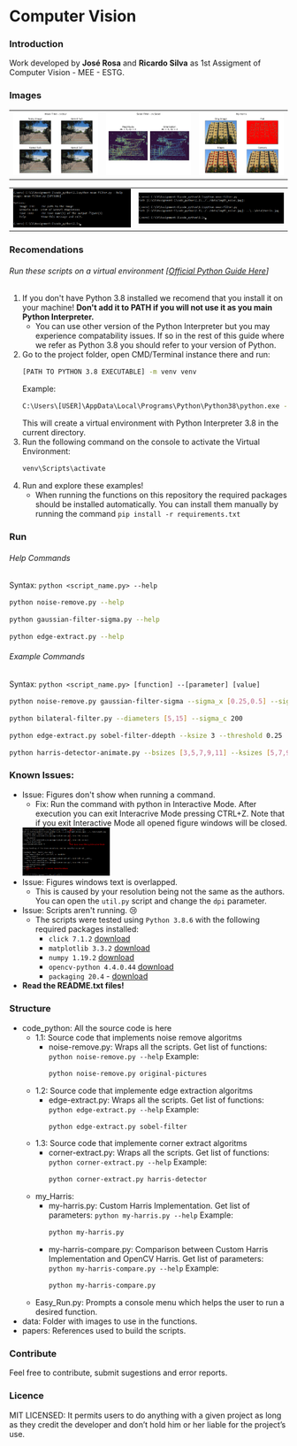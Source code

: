 # Computer Vision
### Introduction
Work developed by **José Rosa** and **Ricardo Silva** as 1st Assigment of Computer Vision - MEE - ESTG.

### Images
<table>
  <tr>
    <td>
      <img alt="Image of Mean Filter" src="code_python/1.1/output_MeanFilter.png" width="100%">
    </td>
    <td>
      <img alt="Image of Sobel Filter Magnitude and Orientation" src="code_python/1.2/output_SobelFilter_MagAng.png" width="100%">
    </td>
    <td>
      <img alt="Image of Custom Harris Detector" src="code_python/my_Harris/output_CustomHarrisCornerDetector.png" width="100%">
    </td>
  </tr>
</table>
<table>
  <tr>
   <td>
      <img alt="Image of CLI Help" src="CLI_1.png" width="100%">
    </td>
   <td>
      <img alt="Image of CLI Run" src="CLI_2.png" width="100%">
    </td>
  </tr>
</table>

### Recomendations
###### Run these scripts on a virtual environment [[Official Python Guide Here](https://docs.python.org/3/tutorial/venv.html)]
1. If you don't have Python 3.8 installed we recomend that you install it on your machine! **Don't add it to PATH if you will not use it as you main Python Interpreter.**
   - You can use other version of the Python Interpreter but you may experience compatability issues. If so in the rest of this guide where we refer as Python 3.8 you should refer to your version of Python.
2. Go to the project folder, open CMD/Terminal instance there and run:
   ```sh
   [PATH TO PYTHON 3.8 EXECUTABLE] -m venv venv
   ```
   Example:
   ```sh
   C:\Users\[USER]\AppData\Local\Programs\Python\Python38\python.exe -m venv venv
   ```
   This will create a virtual environment with Python Interpreter 3.8 in the current directory.
3. Run the following command on the console to activate the Virtual Environment:
   ```sh
   venv\Scripts\activate
   ```
4. Run and explore these examples!
   - When running the functions on this repository the required packages should be installed automatically. You can install them manually by running the command ```pip install -r requirements.txt```


### Run
###### Help Commands
Syntax: `python <script_name.py> --help`
```sh
python noise-remove.py --help
```
```sh
python gaussian-filter-sigma.py --help
```
```sh
python edge-extract.py --help
```

###### Example Commands
Syntax: `python <script_name.py> [function] --[parameter] [value]`
```sh
python noise-remove.py gaussian-filter-sigma --sigma_x [0.25,0.5] --sigma_y [0.1,1] --crop_corner [10,10] --crop_size 16
```
```sh
python bilateral-filter.py --diameters [5,15] --sigma_c 200
```
```sh
python edge-extract.py sobel-filter-ddepth --ksize 3 --threshold 0.25
```
```sh
python harris-detector-animate.py --bsizes [3,5,7,9,11] --ksizes [5,7,9,15,21] --ks [0,0.01,0.02,0.04,0.06,0.08]
```

### Known Issues:
- Issue: Figures don't show when running a command.
  - Fix: Run the command with python in Interactive Mode. After execution you can exit Interacrive Mode pressing CTRL+Z. Note that if you exit Interactive Mode all opened figure windows will be closed.
  <img alt="Image of CLI Interactive Mode" src="CLI_4.png" width="33%">
- Issue: Figures windows text is overlapped.
  - This is caused by your resolution being not the same as the authors. You can open the `util.py` script and change the `dpi` parameter.
- Issue: Scripts aren't running. :cry:
  - The scripts were tested using `Python 3.8.6` with the following required packages installed:
    - `click 7.1.2` [download](https://pypi.org/project/click/)
    - `matplotlib 3.3.2` [download](https://pypi.org/project/matplotlib/)
    - `numpy 1.19.2` [download](https://pypi.org/project/numpy/)
    - `opencv-python 4.4.0.44` [download](https://pypi.org/project/opencv-python/)
    - `packaging 20.4` - [download](https://pypi.org/project/packaging/)
- **Read the README.txt files!**

### Structure
 - code_python: All the source code is here
   - 1.1: Source code that implements noise remove algoritms
     - noise-remove.py: Wraps all the scripts.
       Get list of functions: `python noise-remove.py --help`
       Example: 
       ```sh
       python noise-remove.py original-pictures
       ```
   - 1.2: Source code that implemente edge extraction algoritms
     - edge-extract.py: Wraps all the scripts.
       Get list of functions: ```python edge-extract.py --help```
       Example:
       ```sh
       python edge-extract.py sobel-filter
       ```
   - 1.3: Source code that implemente corner extract algoritms
     - corner-extract.py: Wraps all the scripts.
       Get list of functions: ```python corner-extract.py --help```
       Example:
       ```sh
       python corner-extract.py harris-detector
       ```
   - my_Harris:
     - my-harris.py: Custom Harris Implementation.
       Get list of parameters: ```python my-harris.py --help```
       Example:
       ```sh
       python my-harris.py
       ```
     - my-harris-compare.py: Comparison between Custom Harris Implementation and OpenCV Harris.
       Get list of parameters: ```python my-harris-compare.py --help```
       Example:
       ```sh
       python my-harris-compare.py
       ```
   - Easy_Run.py: Prompts a console menu which helps the user to run a desired function.
 - data: Folder with images to use in the functions.
 - papers: References used to build the scripts.

### Contribute
Feel free to contribute, submit sugestions and error reports.

### Licence
MIT LICENSED: It permits users to do anything with a given project as long as they credit the developer and don’t hold him or her liable for the project’s use.
